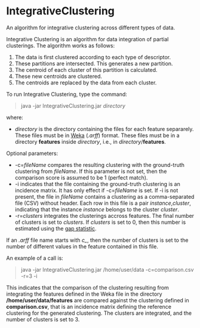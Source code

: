 # IntegrativeClustering
An algorithm for integrative clustering across different types of data.

Integrative Clustering is an algorithm for data integration of partial clusterings. The algorithm works as follows:

1. The data is first clustered according to each type of descriptor. 
2. These partitions are intersected. This generates a new partition.
3. The centroid of each cluster of this partition is calculated. 
4. These new centroids are clustered.
5. The centroids are replaced by the data from each cluster.

To run Integrative Clustering, type the command:

>java -jar IntegrativeClustering.jar _directory_

where:

* _directory_ is the directory containing the files for each feature separarely. These files must be in [Weka](http://www.cs.waikato.ac.nz/ml/weka/ "Weka") (_.arff_) format. These files must be in a directory __features__ inside _directory_, i.e., in _directory_/__features__.

Optional parameters:

* -c=_fileName_ compares the resulting clustering with the ground-truth clustering from _fileName_. If this parameter is not set, then the comparison score is assumed to be 1 (perfect match).
* -i indicates that the file containing the ground-truth clustering is an incidence matrix. It has only effect if -c=_fileName_ is set. If -i is not present, the file in _fileName_ contains a clustering as a comma-separated file (CSV) without header. Each row in this file is a pair _instance_,_cluster_, indicating that the instance _instance_ belongs to the cluster _cluster_.
* -r=_clusters_ integrates the clusterings accross features. The final number of clusters is set to _clusters_. If _clusters_ is set to 0, then this number is estimated using the [gap statistic](http://doi.wiley.com/10.1111/1467-9868.00293 "Gap statistic").

If an _.arff_ file name starts with *c_*, then the number of clusters is set to the number of different values in the feature contained in this file.

An example of a call is:

>java -jar IntegrativeClustering.jar /home/user/data -c=comparison.csv -r=3 -i

This indicates that the comparison of the clustering resulting from integrating the features defined in the Weka file in the directory __/home/user/data/features__ are compared against the clustering defined in __comparison.csv__, that is an incidence matrix defining the reference clustering for the generated clustering. The clusters are integrated, and the number of clusters is set to 3.
